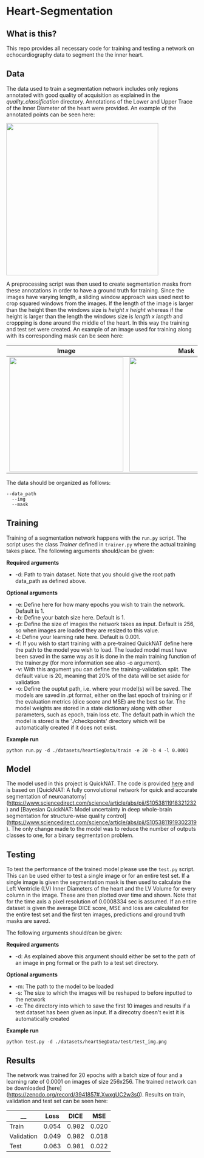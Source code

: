 # Heart-Segmentation
## What is this?
This repo provides all necessary code for training and testing a network on echocardiography data to segment the the inner heart.

## Data

The data used to train a segmentation network includes only regions annotated with good quality of acquisition as explained in the _quality_classification_ directory. Annotations of the Lower and Upper Trace of the Inner Diameter of the heart were provided. An example of the annotated points can be seen here:

<img src="https://github.com/HelmholtzAI-Consultants-Munich/Automatic-Heart-Features-Estimation-from-Transthoracic-M-mode-Echocardiography/blob/master/images/annotation_example.png" width="400">
<!---
![image](https://github.com/HelmholtzAI-Consultants-Munich/Automatic-Heart-Features-Estimation-from-Transthoracic-M-mode-Echocardiography/blob/master/images/annotation_example.png)--->

A preprocessing script was then used to create segmentation masks from these annotations in order to have a ground truth for training. Since the images have varying length, a sliding window approach was used next to crop squared windows from the images. If the length of the image is larger than the height then the windows size is _height x height_ whereas if the height is larger than the length the windows size is _length x length_ and croppping is done around the middle of the heart. In this way the training and test set were created. An example of an image used for training along with its corresponding mask can be seen here:

<!---
![image](https://github.com/HelmholtzAI-Consultants-Munich/Automatic-Heart-Features-Estimation-from-Transthoracic-M-mode-Echocardiography/blob/master/images/TS_Short_9_good_1_nwin2.png)--->
<!---
![image](https://github.com/HelmholtzAI-Consultants-Munich/Automatic-Heart-Features-Estimation-from-Transthoracic-M-mode-Echocardiography/blob/master/images/TS_Short_9_good_1_nwin2_m.png)--->

Image         |  Mask
:-------------------------:|:-------------------------:
<img src="https://github.com/HelmholtzAI-Consultants-Munich/Automatic-Heart-Features-Estimation-from-Transthoracic-M-mode-Echocardiography/blob/master/images/TS_Short_9_good_1_nwin2.png" width="300">  |  <img src="https://github.com/HelmholtzAI-Consultants-Munich/Automatic-Heart-Features-Estimation-from-Transthoracic-M-mode-Echocardiography/blob/master/images/TS_Short_9_good_1_nwin2_m.png" width="300">

The data should be organized as folllows:

```
--data_path
  --img
  --mask
```

## Training

Training of a segmentation network happens with the ```run.py``` script. The script uses the class _Trainer_ defined in ```trainer.py``` where the actual training takes place. The following arguments should/can be given:

**Required arguments**

* -d: Path to train dataset. Note that you should give the root path data_path as defined above.

**Optional arguments**

* -e: Define here for how many epochs you wish to train the network. Default is 1.
* -b: Define your batch size here. Default is 1.
* -p: Define the size of images the network takes as input. Default is 256, so when images are loaded they are resized to this value.
* -l: Define your learning rate here. Default is 0.001.
* -f: If you wish to start training with a pre-trained QuickNAT define here the path to the model you wish to load. The loaded model must have been saved in the same way as it is done in the main training function of the trainer.py (for more information see also -o argument).
* -v: With this argument you can define the training-validation split. The default value is 20, meaning that 20% of the data will be set aside for validation
* -o: Define the ouptut path, i.e. where your model(s) will be saved. The models are saved in .pt format, either on the last epoch of training or if the evaluation metrics (dice score and MSE) are the best so far. The model weights are stored in a state dictionary along with other parameters, such as epoch, train loss etc. The default path in which the model is stored is the './checkpoints' directory which will be automatically created if it does not exist.

**Example run**

```
python run.py -d ./datasets/heartSegData/train -e 20 -b 4 -l 0.0001
```

## Model

The model used in this project is QuickNAT. The code is provided [here](https://github.com/ai-med/quickNAT_pytorch) and is based on [QuickNAT: A fully convolutional network for quick and accurate segmentation of neuroanatomy] (https://www.sciencedirect.com/science/article/abs/pii/S1053811918321232) and [Bayesian QuickNAT: Model uncertainty in deep whole-brain segmentation for structure-wise quality control] (https://www.sciencedirect.com/science/article/abs/pii/S1053811919302319). The only change made to the model was to reduce the number of outputs classes to one, for a binary segmentation problem.

## Testing

To test the performance of the trained model please use the ```test.py``` script. This can be used either to test a single image or for an entire test set. If a single image is given the segmentation mask is then used to calculate the Left Ventricle (LV) Inner Diameters of the heart and the LV Volume for every column in the image. These are then plotted over time and shown. Note that for the time axis a pixel resolution of 0.0008334 sec is assumed. If an entire dataset is given the average DICE score, MSE and loss are calculated for the entire test set and the first ten images, predictions and ground truth masks are saved.

The following arguments should/can be given:

**Required arguments**

* -d: As explained above this argument should either be set to the path of an image in png format or the path to a test set directory.

**Optional arguments**

* -m: The path to the model to be loaded
* -s: The size to which the images will be reshaped to before inputted to the network
* -o: The directory into which to save the first 10 images and results if a test dataset has been given as input. If a direcotry doesn't exist it is automatically created

**Example run**

```
python test.py -d ./datasets/heartSegData/test/test_img.png
```

## Results

The network was trained for 20 epochs with a batch size of four and a learning rate of 0.0001 on images of size 256x256. The trained network can be downloaded [here] (https://zenodo.org/record/3941857#.XwxgUC2w3s0). Results on train, validation and test set can be seen here:

__ | Loss | DICE | MSE 
-------| ------------- | ------------- | ------------- 
Train | 0.054 | 0.982| 0.020
Validation | 0.049 | 0.982  | 0.018
Test | 0.063 | 0.981 | 0.022 

